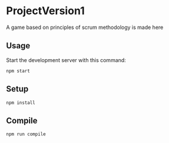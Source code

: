 # ProjectVersion1
A game based on principles of scrum methodology is made here

Usage
---
 
Start the development server with this command:
 
```
npm start
```
 
 
 
Setup
---
 
```
npm install
```

Compile
---
 
```
npm run compile
```